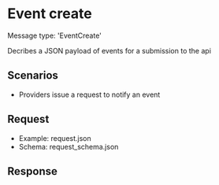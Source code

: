 # Event create

Message type: 'EventCreate'

Decribes a JSON payload of events for a submission to the api

## Scenarios

- Providers issue a request to notify an event

## Request

- Example: request.json
- Schema: request_schema.json

## Response
